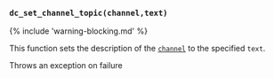 ### `dc_set_channel_topic(channel,text)`

{% include 'warning-blocking.md' %}

This function sets the description of the [`channel`](/values/channel.md)
to the specified `text`.

Throws an exception on failure